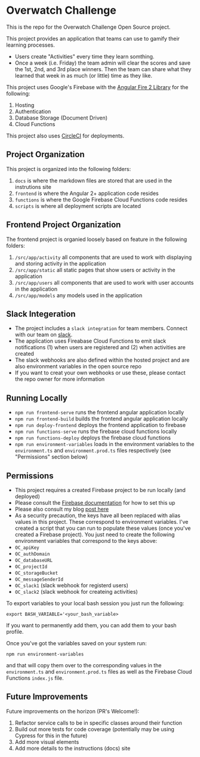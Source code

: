 # Overwatch Challenge

This is the repo for the Overwatch Challenge Open Source project.

This project provides an application that teams can use to gamify their learning processes.
- Users create "Activities" every time they learn somthing.
- Once a week (i.e. Friday) the team admin will clear the scores and save the 1st, 2nd, and 3rd place winners.  Then the team can share what they learned that week in as much (or little) time as they like.

This project uses Google's Firebase with the [Angular Fire 2 Library](https://github.com/angular/angularfire2) for the following:
1. Hosting
2. Authentication
3. Database Storage (Document Driven)
4. Cloud Functions

This project also uses [CircleCI](https://circleci.com/) for deployments.

## Project Organization
This project is organized into the following folders:
1. `docs` is where the markdown files are stored that are used in the instrutions site
2. `frontend` is where the Angular 2+ application code resides
3. `functions` is where the Google Firebase Cloud Functions code resides
4. `scripts` is where all deployment scripts are located

## Frontend Project Organization
The frontend project is organied loosely based on feature in the following folders:
1. `/src/app/activity` all components that are used to work with displaying and storing activity in the application
2. `/src/app/static` all static pages that show users or activity in the application
3. `/src/app/users` all components that are used to work with user accounts in the application
4. `/src/app/models` any models used in the application

## Slack Integeration
- The project includes a `slack integration` for team members.  Connect with our team on [slack](https://overwatch-challenge.slack.com).
- The application uses Fireabase Cloud Functions to emit slack notifications (1) when users are registered and (2) when activities are created
- The slack webhooks are also defined within the hosted project and are also environment variables in the open source repo
- If you want to creat your own webhooks or use these, please contact the repo owner for more information

## Running Locally
- ```npm run frontend-serve``` runs the frontend angular application locally
- ```npm run frontend-build``` builds the frontend angular application locally
- ```npm run deploy-frontend``` deploys the frontend application to firebase
- ```npm run functions-serve``` runs the firebase cloud functions locally
- ```npm run functions-deploy``` deploys the firebase cloud functions
- ```npm run environment-variables``` loads in the environment variables to the `environment.ts` and `environment.prod.ts` files respectively (see "Permissions" section below)

## Permissions
- This project requires a created Firebase project to be run locally (and deployed)
- Please consult the [Firebase documentation](https://firebase.google.com/docs/web/setup/?authuser=0#config-object) for how to set this up  
- Please also consult my blog [post here](https://rhythmandbinary.com/2018/04/08/firebase/)
- As a security precaution, the keys have all been replaced with alias values in this project.  These correspond to environment variables.  I've created a script that you can run to populate these values (once you've created a Firebase project).  You just need to create the following environment variables that correspond to the keys above: 
- `OC_apiKey`
- `OC_authDomain`
- `OC_databaseURL`
- `OC_projectId`
- `OC_storageBucket`
- `OC_messageSenderId`
- `OC_slack1` (slack webhook for registerd users)
- `OC_slack2` (slack webhook for createing activities)

To export variables to your local bash session you just run the following:
```
export BASH_VARIABLE='<your_bash_variable>
```
If you want to permanently add them, you can add them to your bash profile.

Once you've got the variables saved on your system run:
```
npm run environment-variables
```
and that will copy them over to the corresponding values in the `environment.ts` and `environment.prod.ts` files as well as the Firebase Cloud Functions `index.js` file.

## Future Improvements
Future improvements on the horizon (PR's Welcome!):
1. Refactor service calls to be in specific classes around their function
2. Build out more tests for code coverage (potentially may be using Cypress for this in the future)
3. Add more visual elements
4. Add more details to the instructions (docs) site